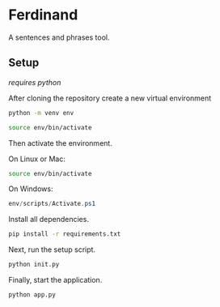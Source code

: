 # Ferdinand

A sentences and phrases tool.

## Setup

_requires python_

After cloning the repository create a new virtual environment
```bash
python -m venv env

source env/bin/activate
```
Then activate the environment.

On Linux or Mac:
```bash
source env/bin/activate
```
On Windows:
```powershell
env/scripts/Activate.ps1
```
Install all dependencies.
```bash
pip install -r requirements.txt
```
Next, run the setup script.

```bash
python init.py
```

Finally, start the application.

```bash
python app.py
```
